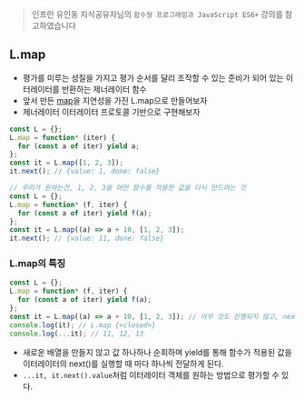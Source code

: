 > 인프런 유인동 지식공유자님의 `함수형 프로그래밍과 JavaScript ES6+` 강의를 참고하였습니다

## L.map

- 평가를 미루는 성질을 가지고 평가 순서를 달리 조작할 수 있는 준비가 되어 있는 이터레이터를 반환하는 제너레이터 함수
- 앞서 만든 [map](https://github.com/siaBaek/TIL/blob/main/frontend/javascript/map_filter_reduce/map.md)을 지연성을 가진 L.map으로 만들어보자
- 제너레이터 이터레이터 프로토콜 기반으로 구현해보자

```javascript
const L = {};
L.map = function* (iter) {
  for (const a of iter) yield a;
};
const it = L.map([1, 2, 3]);
it.next(); // {value: 1, done: false}
```

```javascript
// 우리가 원하는건, 1, 2, 3을 어떤 함수를 적용한 값을 다시 만드려는 것
const L = {};
L.map = function* (f, iter) {
  for (const a of iter) yield f(a);
};
const it = L.map((a) => a + 10, [1, 2, 3]);
it.next(); // {value: 11, done: false}
```

### L.map의 특징

```javascript
const L = {};
L.map = function* (f, iter) {
  for (const a of iter) yield f(a);
};
const it = L.map((a) => a + 10, [1, 2, 3]); // 아무 것도 진행되지 않고, next()를 통해 내가 평가하는 만큼의 값만 얻어올 수 있다.
console.log(it); // L.map {<closed>}
console.log(...it); // 11, 12, 13
```

- 새로운 배열을 만들지 않고 값 하나하나 순회하며 yield를 통해 함수가 적용된 값을 이터레이터의 next()를 실행할 때 마다 하나씩 전달하게 된다.
- `...it, it.next().value`처럼 이터레이터 객체를 원하는 방법으로 평가할 수 있다.
